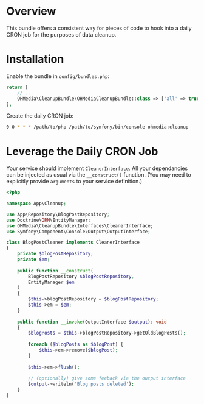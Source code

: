 # Overview

This bundle offers a consistent way for pieces of code to hook into a daily
CRON job for the purposes of data cleanup.

# Installation

Enable the bundle in `config/bundles.php`:

```php
return [
    // ...
    OHMedia\CleanupBundle\OHMediaCleanupBundle::class => ['all' => true],
];
```

Create the daily CRON job:

```bash
0 0 * * * /path/to/php /path/to/symfony/bin/console ohmedia:cleanup
```

# Leverage the Daily CRON Job

Your service should implement `CleanerInterface`. All your dependancies can be
injected as usual via the `__construct()` function. (You may need to explicitly
provide `arguments` to your service definition.)

```php
<?php

namespace App\Cleanup;

use App\Repository\BlogPostRepository;
use Doctrine\ORM\EntityManager;
use OHMedia\CleanupBundle\Interfaces\CleanerInterface;
use Symfony\Component\Console\Output\OutputInterface;

class BlogPostCleaner implements CleanerInterface
{
    private $blogPostRepository;
    private $em;
    
    public function __construct(
        BlogPostRepository $blogPostRepository,
        EntityManager $em
    )
    {
        $this->blogPostRepository = $blogPostRepository;
        $this->em = $em;
    }
    
    public function __invoke(OutputInterface $output): void
    {
        $blogPosts = $this->blogPostRepository->getOldBlogPosts();
        
        foreach ($blogPosts as $blogPost) {
            $this->em->remove($blogPost);
        }
        
        $this->em->flush();
        
        // (optionally) give some feeback via the output interface
        $output->writeln('Blog posts deleted');
    }
}
```
